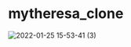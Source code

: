 # mytheresa_clone

![2022-01-25 15-53-41 (3)](https://user-images.githubusercontent.com/56603609/151219358-6e3a5f2d-90ff-4c07-bf48-816f6f02a234.gif)
